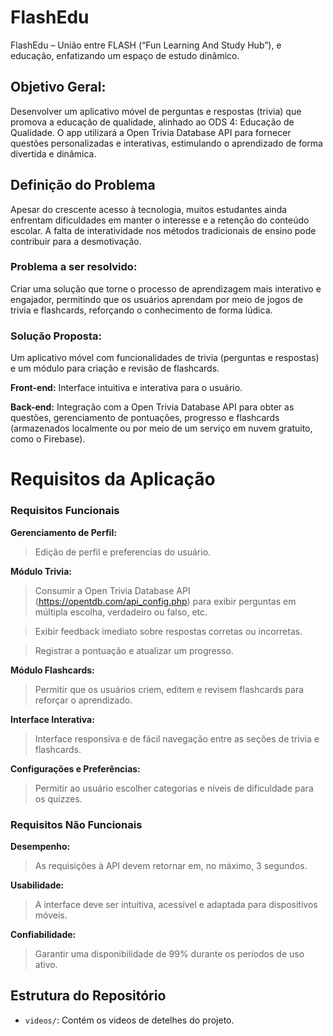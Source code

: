 # FlashEdu
FlashEdu – União entre FLASH (“Fun Learning And Study Hub”), e educação, enfatizando um espaço de estudo dinâmico.


## Objetivo Geral:
Desenvolver um aplicativo móvel de perguntas e respostas (trivia) que promova a educação de qualidade, alinhado ao ODS 4: Educação de Qualidade. O app utilizará a Open Trivia Database API para fornecer questões personalizadas e interativas, estimulando o aprendizado de forma divertida e dinâmica.


## Definição do Problema
Apesar do crescente acesso à tecnologia, muitos estudantes ainda enfrentam dificuldades em manter o interesse e a retenção do conteúdo escolar. A falta de interatividade nos métodos tradicionais de ensino pode contribuir para a desmotivação.


### Problema a ser resolvido:
Criar uma solução que torne o processo de aprendizagem mais interativo e engajador, permitindo que os usuários aprendam por meio de jogos de trivia e flashcards, reforçando o conhecimento de forma lúdica.

### Solução Proposta:
Um aplicativo móvel com funcionalidades de trivia (perguntas e respostas) e um módulo para criação e revisão de flashcards.

**Front-end:** Interface intuitiva e interativa para o usuário.

**Back-end:** Integração com a Open Trivia Database API para obter as questões, gerenciamento de pontuações, progresso e flashcards (armazenados localmente ou por meio de um serviço em nuvem gratuito, como o Firebase).

# Requisitos da Aplicação
### Requisitos Funcionais

**Gerenciamento de Perfil:**

> Edição de perfil e preferencias do usuário.

**Módulo Trivia:**
> Consumir a Open Trivia Database API (https://opentdb.com/api_config.php) para exibir perguntas em múltipla escolha, verdadeiro ou falso, etc.

> Exibir feedback imediato sobre respostas corretas ou incorretas.

> Registrar a pontuação e atualizar um progresso.

**Módulo Flashcards:**

> Permitir que os usuários criem, editem e revisem flashcards para reforçar o aprendizado.

**Interface Interativa:**

> Interface responsiva e de fácil navegação entre as seções de trivia e flashcards.

**Configurações e Preferências:**

> Permitir ao usuário escolher categorias e níveis de dificuldade para os quizzes.

### Requisitos Não Funcionais
**Desempenho:**

> As requisições à API devem retornar em, no máximo, 3 segundos.

**Usabilidade:**

> A interface deve ser intuitiva, acessível e adaptada para dispositivos móveis.

**Confiabilidade:**

> Garantir uma disponibilidade de 99% durante os períodos de uso ativo.

## Estrutura do Repositório
- `videos/`: Contém os videos de detelhes do projeto.
